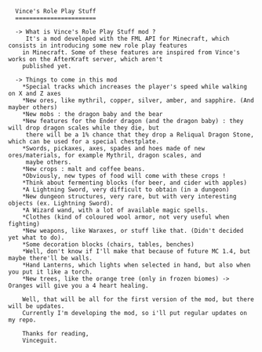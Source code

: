       Vince's Role Play Stuff
      =======================

      -> What is Vince's Role Play Stuff mod ?
         It's a mod developed with the FML API for Minecraft, which consists in introducing some new role play features
        in Minecraft. Some of these features are inspired from Vince's works on the AfterKraft server, which aren't
        published yet.
   
      -> Things to come in this mod
        *Special tracks which increases the player's speed while walking on X and Z axes
        *New ores, like mythril, copper, silver, amber, and sapphire. (And mayber others)
        *New mobs : the dragon baby and the bear
        *New features for the Ender dragon (and the dragon baby) : they will drop dragon scales while they die, but
         there will be a 1% chance that they drop a Reliqual Dragon Stone, which can be used for a special chestplate.
        *Swords, pickaxes, axes, spades and hoes made of new ores/materials, for example Mythril, dragon scales, and
         maybe others.
        *New crops : malt and coffee beans.
        *Obviously, new types of food will come with these crops !
        *Think about fermenting blocks (for beer, and cider with apples)
        *A Lightning Sword, very difficult to obtain (in a dungeon)
        *New dungeon structures, very rare, but with very interesting objects (ex. Lightning Sword).
        *A Wizard wand, with a lot of available magic spells.
        *Clothes (kind of coloured wool armor, not very useful when fighting)
        *New weapons, like Waraxes, or stuff like that. (Didn't decided yet what to do).
        *Some decoration blocks (chairs, tables, benches)
        *Well, don't know if I'll make that because of future MC 1.4, but maybe there'll be walls.
        *Hand Lanterns, which lights when selected in hand, but also when you put it like a torch.
        *New trees, like the orange tree (only in frozen biomes) -> Oranges will give you a 4 heart healing.
   
        Well, that will be all for the first version of the mod, but there will be updates.
        Currently I'm developing the mod, so i'll put regular updates on my repo.
   
        Thanks for reading, 
        Vinceguit.
   
